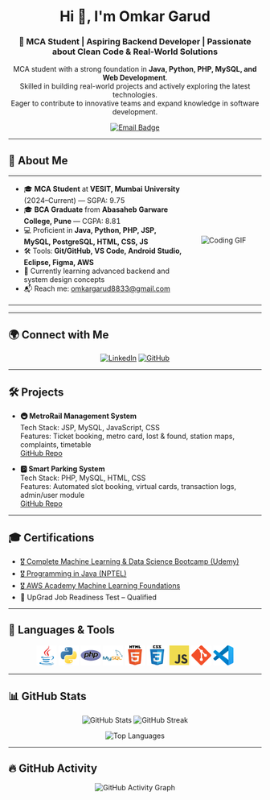#
<h1 align="center">Hi 👋, I'm Omkar Garud</h1>
<h3 align="center">🚀 MCA Student | Aspiring Backend Developer | Passionate about Clean Code & Real-World Solutions</h3>

<p align="center">
  MCA student with a strong foundation in <b>Java, Python, PHP, MySQL, and Web Development</b>.<br>
  Skilled in building real-world projects and actively exploring the latest technologies.<br>
  Eager to contribute to innovative teams and expand knowledge in software development.
</p>

<p align="center">
  <a href="mailto:omkargarud8833@gmail.com" target="_blank">
    <img src="https://img.shields.io/badge/Contact-Me-EA4335?style=for-the-badge&logo=gmail&logoColor=white" alt="Email Badge"/>
  </a>
</p>

---

## 📌 About Me

<table>
  <tr>
    <td width="70%">
      <ul>
        <li>🎓 <b>MCA Student</b> at <b>VESIT, Mumbai University</b> (2024–Current) — SGPA: 9.75</li>
        <li>🎓 <b>BCA Graduate</b> from <b>Abasaheb Garware College, Pune</b> — CGPA: 8.81</li>
        <li>💻 Proficient in <b>Java, Python, PHP, JSP, MySQL, PostgreSQL, HTML, CSS, JS</b></li>
        <li>🛠️ Tools: <b>Git/GitHub, VS Code, Android Studio, Eclipse, Figma, AWS</b></li>
        <li>🌱 Currently learning advanced backend and system design concepts</li>
        <li>📬 Reach me: <a href="mailto:omkargarud8833@gmail.com">omkargarud8833@gmail.com</a></li>
      </ul>
    </td>
    <td width="30%" align="center">
      <img src="https://media.giphy.com/media/qgQUggAC3Pfv687qPC/giphy.gif" alt="Coding GIF" width="100%"/>
    </td>
  </tr>
</table>

---

## 🌍 Connect with Me

<p align="center">
  <a href="https://www.linkedin.com/in/omkargarud1908/" target="blank"><img src="https://raw.githubusercontent.com/rahuldkjain/github-profile-readme-generator/master/src/images/icons/Social/linked-in-alt.svg" alt="LinkedIn" height="30" width="40" /></a>
  <a href="https://github.com/omkargarud1908" target="blank"><img src="https://raw.githubusercontent.com/rahuldkjain/github-profile-readme-generator/master/src/images/icons/Social/github.svg" alt="GitHub" height="30" width="40" /></a>
</p>

---

## 🛠️ Projects

- **🚇 MetroRail Management System**  
  Tech Stack: JSP, MySQL, JavaScript, CSS  
  Features: Ticket booking, metro card, lost & found, station maps, complaints, timetable  
  [GitHub Repo](https://github.com/omkargarud1908/MetroIndicator)

- **🅿️ Smart Parking System**  
  Tech Stack: PHP, MySQL, HTML, CSS  
  Features: Automated slot booking, virtual cards, transaction logs, admin/user module  
  [GitHub Repo](https://github.com/omkargarud1908/Smart-Parking-System)

---

## 🎓 Certifications

- [🎖️ Complete Machine Learning & Data Science Bootcamp (Udemy)](https://www.udemy.com/certificate/UC-cbc5cf97-91e8-4eb0-8019-fd0f24ed7583/)
- [🎖️ Programming in Java (NPTEL)](https://drive.google.com/file/d/1FwXFlLhA70mo2_APVQoo0wvXCbvL-Ufc/view?usp=sharing)
- [🎖️ AWS Academy Machine Learning Foundations](https://www.credly.com/badges/a90b7236-7c50-4214-9506-24b8189197b5/linked_in_profile)
- 🎯 UpGrad Job Readiness Test – Qualified

---

## 🚀 Languages & Tools

<p align="center">
  <img src="https://raw.githubusercontent.com/devicons/devicon/master/icons/java/java-original.svg" alt="Java" width="40" height="40"/>
  <img src="https://raw.githubusercontent.com/devicons/devicon/master/icons/python/python-original.svg" alt="Python" width="40" height="40"/>
  <img src="https://raw.githubusercontent.com/devicons/devicon/master/icons/php/php-original.svg" alt="PHP" width="40" height="40"/>
  <img src="https://raw.githubusercontent.com/devicons/devicon/master/icons/mysql/mysql-original-wordmark.svg" alt="MySQL" width="40" height="40"/>
  <img src="https://raw.githubusercontent.com/devicons/devicon/master/icons/html5/html5-original-wordmark.svg" alt="HTML5" width="40" height="40"/>
  <img src="https://raw.githubusercontent.com/devicons/devicon/master/icons/css3/css3-original-wordmark.svg" alt="CSS3" width="40" height="40"/>
  <img src="https://raw.githubusercontent.com/devicons/devicon/master/icons/javascript/javascript-original.svg" alt="JavaScript" width="40" height="40"/>
  <img src="https://raw.githubusercontent.com/devicons/devicon/master/icons/git/git-original.svg" alt="Git" width="40" height="40"/>
  <img src="https://raw.githubusercontent.com/devicons/devicon/master/icons/vscode/vscode-original.svg" alt="VS Code" width="40" height="40"/>
</p>

---

## 📊 GitHub Stats

<p align="center">
  <img src="https://github-readme-stats.vercel.app/api?username=omkargarud1908&show_icons=true&theme=react" alt="GitHub Stats" />
  <img src="https://github-readme-streak-stats.herokuapp.com/?user=omkargarud1908&theme=react" alt="GitHub Streak" />
</p>

<p align="center">
  <img src="https://github-readme-stats.vercel.app/api/top-langs?username=omkargarud1908&show_icons=true&layout=compact&theme=react" alt="Top Languages" />
</p>

---

## 🔥 GitHub Activity

<p align="center">
  <img src="https://github-readme-activity-graph.vercel.app/graph?username=omkargarud1908&theme=react-dark" alt="GitHub Activity Graph" />
</p>
